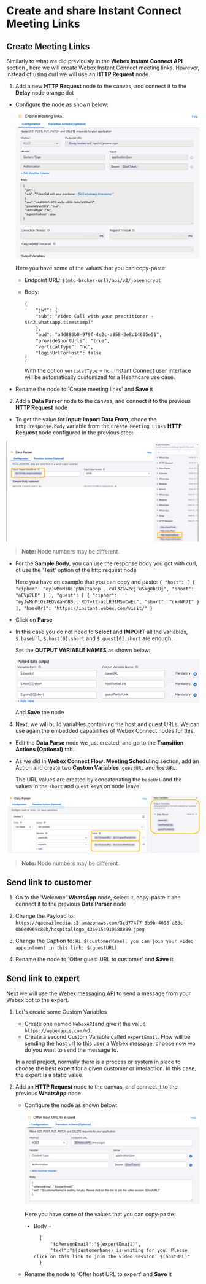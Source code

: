 # Create and share Instant Connect Meeting Links

## Create Meeting Links

Similarly to what we did previously in the **Webex Instant Connect API** section , here we will create Webex Instant Connect meeting links.  However, instead of using curl we will use an **HTTP Request** node. 

1. Add a new **HTTP Request** node to the canvas, and connect it to the  **Delay** node orange dot

- Configure the node as shown below:

    ![Creating Meeting Links](images/create-meeting-links.png)

    Here you have some of the values that you can copy-paste:

    - Endpoint URL:
        ```$(mtg-broker-url)/api/v2/joseencrypt```
    - Body: 
        ```
        {
            "jwt": {
            "sub": "Video Call with your practitioner - $(n2.whatsapp.timestamp)"
            },
            "aud": "a4d886b0-979f-4e2c-a958-3e8c14605e51",
            "provideShortUrls": "true",
            "verticalType": "hc",
            "loginUrlForHost": false
        }
        ````

        With the option `verticalType` = `hc` , Instant Connect user interface will be automatically customized for a Healthcare use case.

- Rename the node to 'Create meeting links' and **Save** it

3. Add a **Data Parser** node to the canvas, and connect it to the previous **HTTP Request** node

- To get the value for **Input: Import Data From**, chooe the `http.response.body` variable from the `Create Meeting Links` **HTTP Request** node configured in the previous step:

![Data Parser node setup](images/data-parser-ic.png)

> **Note:** Node numbers may be different.

- For the **Sample Body**, you can use the response body you got with curl, ot use the 'Test' option of the http request node 

    Here you have on example that you can copy and paste:
        ```
        {
            "host": [
                {
                    "cipher": "eyJwMnMiOiJpNmZta3dp...cWl3ZGw2cjFuSkg0bEUj",
                    "short": "oCVp2LD"
                }
            ],
            "guest": [
                {
                    "cipher": "eyJwMnMiOiJEQVdaHOBS...RDTvlZ-aLLRdIMSmCwEc",
                    "short": "ckmNR7I"
                }
            ],
            "baseUrl": "https://instant.webex.com/visit/"
        }
        ```

- Click on **Parse**

- In this case you do not need to **Select** and **IMPORT** all the variables, `$.baseUrl`, `$.host[0].short` and `$.guest[0].short` are enough.

    Set the **OUTPUT VARIABLE NAMES** as shown below:

    ![alt text](images/data-parser-ic-vars.png)

    And **Save** the node

4. Next, we will build variables containing the host and guest URLs. We can use again the embedded capabilities of Webex Connect nodes for this:

- Edit the  **Data Parse** node we just created, and go to the **Transition Actions (Optional)** tab.

- As we did in **Webex Connect Flow: Meeting Scheduling** section, add an Action and create two **Custom Variables**: `guestURL` and `hostURL`.

    The URL values are created by concatenating the `baseUrl` and the values in the `short` and `guest` keys on node leave.
        
![Variable Creation](images/create-vars-ic-links.png)

   > **Note:** Node numbers may be different.

## Send link to customer

1. Go to the 'Welcome' **WhatsApp** node, select it, copy-paste it and connect it to the previous **Data Parser** node

2. Change the Payload to: `https://qaemailmedia.s3.amazonaws.com/3cd774f7-5b9b-4098-a88c-0b0ed969c80b/hospitallogo_4360154910688899.jpeg`

3. Change the Caption to: `Hi $(customerName), you can join your video appointment in this link: $(guestURL)`

4. Rename the node to 'Offer guest URL to customer' and **Save** it

## Send link to expert

Next we will use the [Webex messaging API](https://developer.webex.com/docs/api/v1/messages/create-a-message) to send a message from your Webex bot to the expert.

1. Let's create some Custom Variables

    - Create one named `WebexAPI`and give it the value `https://webexapis.com/v1`
    - Create a second Custom Variable called `expertEmail`. Flow will be sending the host url to this user a Webex message, choose now wo do you want to send the message to.

    In a real project, normally there is a process or system in place to choose the best expert for a given customer or interaction. In this case, the expert is a static value.

2. Add an **HTTP Request** node to the canvas, and connect it to the previous **WhatsApp** node.

    - Configure the node as shown below:

        ![HTTP Request for Webex](images/http-request-webex.png)

        Here you have some of the values that you can copy-paste:

        - Body = 

                {
                    "toPersonEmail":"$(expertEmail)",
                    "text":"$(customerName) is waiting for you. Please click on this link to join the video session: $(hostURL)"
                }  
    - Rename the node to 'Offer host URL to expert' and **Save** it


